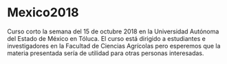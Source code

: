 # Mexico2018
Curso corto la semana del 15 de octubre 2018 en la Universidad Autónoma del Estado de México en Tóluca. El curso está dirigido a estudiantes e investigadores en la Facultad de Ciencias Agrícolas pero esperemos que la materia presentada sería de utilidad para otras personas interesadas.

